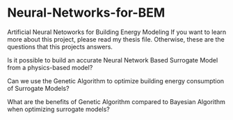 # Neural-Networks-for-BEM
 Artificial Neural Netoworks for Building Energy Modeling 
If you want to learn more about this project, please read my thesis file. Otherwise, these are the questions that this projects answers.

Is it possible to build an accurate Neural Network Based Surrogate Model from a physics-based model?

Can we use the Genetic Algorithm to optimize building energy consumption of Surrogate Models?

What are the benefits of Genetic Algorithm compared to Bayesian Algorithm when optimizing surrogate models?

